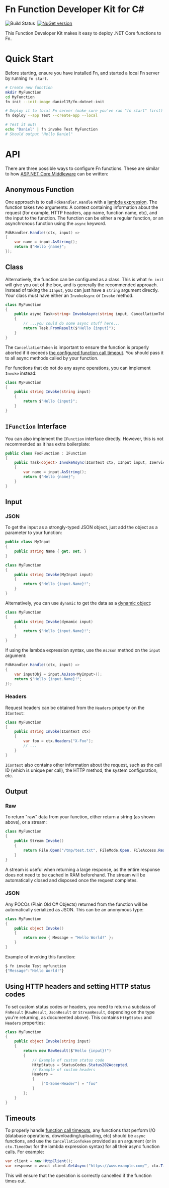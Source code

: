 # Fn Function Developer Kit for C\#

![Build Status](https://img.shields.io/azure-devops/build/daniel15/7376b016-834c-4510-99ae-6eca393d03d2/5.svg)&nbsp;
[![NuGet version](http://img.shields.io/nuget/v/FnProject.Fdk.svg)](https://www.nuget.org/packages/React.Core/)

This Function Developer Kit makes it easy to deploy .NET Core functions to Fn.

# Quick Start

Before starting, ensure you have installed Fn, and started a local Fn server by running `fn start`.

```sh
# Create new function
mkdir MyFunction
cd MyFunction
fn init --init-image daniel15/fn-dotnet-init

# Deploy it to local Fn server (make sure you've ran "fn start" first)
fn deploy --app Test --create-app --local

# Test it out!
echo "Daniel" | fn invoke Test MyFunction
# Should output "Hello Daniel"
```

# API

There are three possible ways to configure Fn functions. These are similar to how [ASP.NET Core Middleware](https://docs.microsoft.com/en-us/aspnet/core/fundamentals/middleware/write) can be written:

## Anonymous Function

One approach is to call `FdkHandler.Handle` with a [lambda expression](https://docs.microsoft.com/en-us/dotnet/csharp/programming-guide/statements-expressions-operators/lambda-expressions). The function takes two arguments: A context containing information about the request (for example, HTTP headers, app name, function name, etc), and the input to the function. The function can be either a regular function, or an asynchronous function using the `async` keyword.

```csharp
FdkHandler.Handle((ctx, input) =>
{
    var name = input.AsString();
    return $"Hello {name}";
});
```

## Class

Alternatively, the function can be configured as a class. This is what `fn init` will give you out of the box, and is generally the recommended approach. Instead of taking the `IInput`, you can just have a `string` argument directly. Your class must have either an `InvokeAsync` or `Invoke` method.

```csharp
class MyFunction
{
    public async Task<string> InvokeAsync(string input, CancellationToken timedOut)
    {
        // ...you could do some async stuff here...
        return Task.FromResult($"Hello {input}");
    }
}
```

The `CancellationToken` is important to ensure the function is properly aborted if it exceeds [the configured function call timeout](https://github.com/fnproject/docs/blob/master/fn/develop/function-timeouts.md#function-call-timeout). You should pass it to all async methods called by your function.

For functions that do not do any async operations, you can implement `Invoke` instead:

```csharp
class MyFunction
{
    public string Invoke(string input)
    {
        return $"Hello {input}";
    }
}
```

## `IFunction` Interface

You can also implement the `IFunction` interface directly. However, this is not recommended as it has extra boilerplate:

```csharp
public class FooFunction : IFunction
{
    public Task<object> InvokeAsync(IContext ctx, IInput input, IServiceProvider services)
    {
        var name = input.AsString();
        return $"Hello {name}";
    }
}
```

## Input

### JSON

To get the input as a strongly-typed JSON object, just add the object as a parameter to your function:

```csharp
public class MyInput
{
    public string Name { get; set; }
}

class MyFunction
{
    public string Invoke(MyInput input)
    {
        return $"Hello {input.Name}!";
    }
}
```

Alternatively, you can use `dynamic` to get the data as a [dynamic object](https://docs.microsoft.com/en-us/dotnet/csharp/programming-guide/types/walkthrough-creating-and-using-dynamic-objects):

```csharp
class MyFunction
{
    public string Invoke(dynamic input)
    {
        return $"Hello {input.Name}!";
    }
}
```

If using the lambda expression syntax, use the `AsJson` method on the `input` argument:

```csharp
FdkHandler.Handle((ctx, input) =>
{
    var inputObj = input.AsJson<MyInput>();
    return $"Hello {input.Name}!";
});
```

### Headers

Request headers can be obtained from the `Headers` property on the `IContext`:

```csharp
class MyFunction
{
    public string Invoke(IContext ctx)
    {
        var foo = ctx.Headers["X-Foo"];
        // ...
    }
}
```

`IContext` also contains other information about the request, such as the call ID (which is unique per call), the HTTP method, the system configuration, etc.

## Output

### Raw

To return "raw" data from your function, either return a string (as shown above), or a stream:

```csharp
class MyFunction
{
    public Stream Invoke()
    {
        return File.Open("/tmp/test.txt", FileMode.Open, FileAccess.Read);
    }
}
```

A stream is useful when returning a large response, as the entire response does not need to be cached in RAM beforehand. The stream will be automatically closed and disposed once the request completes.

### JSON
Any POCOs (Plain Old C# Objects) returned from the function will be automatically serialized as JSON. This can be an anonymous type:

```csharp
class MyFunction
{
    public object Invoke()
    {
        return new { Message = "Hello World!" };
    }
}
```

Example of invoking this function:

```sh
$ fn invoke Test myfunction
{"Message":"Hello World!"}
```

## Using HTTP headers and setting HTTP status codes

To set custom status codes or headers, you need to return a subclass of `FnResult` (`RawResult`, `JsonResult` or `StreamResult`, depending on the type you're returning, as documented above). This contains `HttpStatus` and `Headers` properties:

```csharp
class MyFunction
{
    public object Invoke(string input)
    {
        return new RawResult($"Hello {input}!")
        {
            // Example of custom status code
            HttpStatus = StatusCodes.Status202Accepted,
            // Example of custom headers
            Headers =
            {
                ["X-Some-Header"] = "foo"
            }
        };
    }
}
```

## Timeouts

To properly handle [function call timeouts](https://github.com/fnproject/docs/blob/master/fn/develop/function-timeouts.md#function-call-timeout), any functions that perform I/O (database operations, downloading/uploading, etc) should be `async` functions, and use the `CancellationToken` provided as an argument (or in `ctx.TimedOut` for the lambda expression syntax) for all their async function calls. For example:

```csharp
var client = new HttpClient();
var response = await client.GetAsync("https://www.example.com/", ctx.TimedOut);
```

This will ensure that the operation is correctly cancelled if the function times out.
